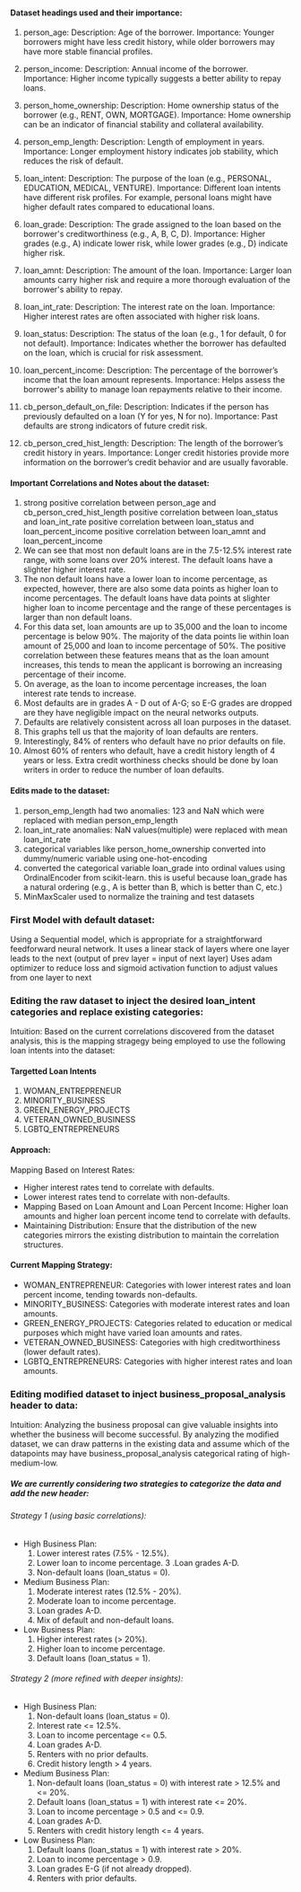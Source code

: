 #### Dataset headings used and their importance:

1. person_age:
Description: Age of the borrower.
Importance: Younger borrowers might have less credit history, while older borrowers may have more stable financial profiles.

2. person_income:
Description: Annual income of the borrower.
Importance: Higher income typically suggests a better ability to repay loans.

3. person_home_ownership:
Description: Home ownership status of the borrower (e.g., RENT, OWN, MORTGAGE).
Importance: Home ownership can be an indicator of financial stability and collateral availability.

4. person_emp_length:
Description: Length of employment in years.
Importance: Longer employment history indicates job stability, which reduces the risk of default.

5. loan_intent:
Description: The purpose of the loan (e.g., PERSONAL, EDUCATION, MEDICAL, VENTURE).
Importance: Different loan intents have different risk profiles. For example, personal loans might have higher default rates compared to educational loans.

6. loan_grade:
Description: The grade assigned to the loan based on the borrower's creditworthiness (e.g., A, B, C, D).
Importance: Higher grades (e.g., A) indicate lower risk, while lower grades (e.g., D) indicate higher risk.

7. loan_amnt:
Description: The amount of the loan.
Importance: Larger loan amounts carry higher risk and require a more thorough evaluation of the borrower's ability to repay.

8. loan_int_rate:
Description: The interest rate on the loan.
Importance: Higher interest rates are often associated with higher risk loans.

9. loan_status:
Description: The status of the loan (e.g., 1 for default, 0 for not default).
Importance: Indicates whether the borrower has defaulted on the loan, which is crucial for risk assessment.

10. loan_percent_income:
Description: The percentage of the borrower’s income that the loan amount represents.
Importance: Helps assess the borrower's ability to manage loan repayments relative to their income.

11. cb_person_default_on_file:
Description: Indicates if the person has previously defaulted on a loan (Y for yes, N for no).
Importance: Past defaults are strong indicators of future credit risk.

12. cb_person_cred_hist_length:
Description: The length of the borrower’s credit history in years.
Importance: Longer credit histories provide more information on the borrower’s credit behavior and are usually favorable.


#### Important Correlations and Notes about the dataset:
1. strong positive correlation between person_age and cb_person_cred_hist_length positive correlation between loan_status and loan_int_rate positive correlation between loan_status and loan_percent_income positive correlation between loan_amnt and loan_percent_income
2. We can see that most non default loans are in the 7.5-12.5% interest rate range, with some loans over 20% interest. The default loans have a slighter higher interest rate.
3. The non default loans have a lower loan to income percentage, as expected, however, there are also some data points as higher loan to income percentages. The default loans have data points at slighter higher loan to income percentage and the range of these percentages is larger than non default loans.
4. For this data set, loan amounts are up to 35,000 and the loan to income percentage is below 90%. The majority of the data points lie within loan amount of 25,000 and loan to income percentage of 50%. The positive correlation between these features means that as the loan amount increases, this tends to mean the applicant is borrowing an increasing percentage of their income.
5. On average, as the loan to income percentage increases, the loan interest rate tends to increase.
6. Most defaults are in grades A - D out of A-G; so E-G grades are dropped are they have negligible impact on the neural networks outputs.
7. Defaults are relatively consistent across all loan purposes in the dataset.
8. This graphs tell us that the majority of loan defaults are renters.
9. Interestingly, 84% of renters who default have no prior defaults on file.
10. Almost 60% of renters who default, have a credit history length of 4 years or less. Extra credit worthiness checks should be done by loan writers in order to reduce the number of loan defaults.

#### Edits made to the dataset:
1. person_emp_length had two anomalies: 123 and NaN which were replaced with median person_emp_length
2. loan_int_rate anomalies: NaN values(multiple) were replaced with mean loan_int_rate
3. categorical variables like person_home_ownership converted into dummy/numeric variable using one-hot-encoding
4. converted the categorical variable loan_grade into ordinal values using OrdinalEncoder from scikit-learn. this is useful because loan_grade has a natural ordering (e.g., A is better than B, which is better than C, etc.)
5. MinMaxScaler used to normalize the training and test datasets

### First Model with default dataset:
Using a Sequential model, which is appropriate for a straightforward feedforward neural network.
It uses a linear stack of layers where one layer leads to the next (output of prev layer = input of next layer)
Uses adam optimizer to reduce loss  and sigmoid activation function to adjust values from one layer to next


### Editing the raw dataset to inject the desired loan_intent categories and replace existing categories:
Intuition:
Based on the current correlations discovered from the dataset analysis, this is the mapping stragegy being employed to use the following loan intents into the dataset:
#### Targetted Loan Intents
1. WOMAN_ENTREPRENEUR
2. MINORITY_BUSINESS
3. GREEN_ENERGY_PROJECTS
4. VETERAN_OWNED_BUSINESS
5. LGBTQ_ENTREPRENEURS

#### Approach:
Mapping Based on Interest Rates:

- Higher interest rates tend to correlate with defaults.
- Lower interest rates tend to correlate with non-defaults.
- Mapping Based on Loan Amount and Loan Percent Income:
  Higher loan amounts and higher loan percent income tend to correlate with defaults.
- Maintaining Distribution:
  Ensure that the distribution of the new categories mirrors the existing distribution to maintain the correlation structures.

#### Current Mapping Strategy:
- WOMAN_ENTREPRENEUR: Categories with lower interest rates and loan percent income, tending towards non-defaults.
- MINORITY_BUSINESS: Categories with moderate interest rates and loan amounts.
- GREEN_ENERGY_PROJECTS: Categories related to education or medical purposes which might have varied loan amounts and rates.
- VETERAN_OWNED_BUSINESS: Categories with high creditworthiness (lower default rates).
- LGBTQ_ENTREPRENEURS: Categories with higher interest rates and loan amounts.


### Editing modified dataset to inject business_proposal_analysis header to data:
Intuition: Analyzing the business proposal can give valuable insights into whether the business will become successful. By analyzing the modified dataset, we can draw patterns in the existing data and assume which of the datapoints may have business_proposal_analysis categorical rating of high-medium-low.

##### We are currently considering two strategies to categorize the data and add the new header:
###### Strategy 1 (using basic correlations):
- High Business Plan:
    1. Lower interest rates (7.5% - 12.5%).
    2. Lower loan to income percentage.
    3 .Loan grades A-D.
    4. Non-default loans (loan_status = 0).
- Medium Business Plan:
    1. Moderate interest rates (12.5% - 20%).
    2. Moderate loan to income percentage.
    3. Loan grades A-D.
    4. Mix of default and non-default loans.
- Low Business Plan:
    1. Higher interest rates (> 20%).
    2. Higher loan to income percentage.
    3. Default loans (loan_status = 1).

###### Strategy 2 (more refined with deeper insights):
- High Business Plan:
    1. Non-default loans (loan_status = 0).
    2. Interest rate <= 12.5%.
    3. Loan to income percentage <= 0.5.
    4. Loan grades A-D.
    5. Renters with no prior defaults.
    6. Credit history length > 4 years.
- Medium Business Plan:
    1. Non-default loans (loan_status = 0) with interest rate > 12.5% and <= 20%.
    2. Default loans (loan_status = 1) with interest rate <= 20%.
    3. Loan to income percentage > 0.5 and <= 0.9.
    4. Loan grades A-D.
    5. Renters with credit history length <= 4 years.
- Low Business Plan:
    1. Default loans (loan_status = 1) with interest rate > 20%.
    2. Loan to income percentage > 0.9.
    3. Loan grades E-G (if not already dropped).
    4. Renters with prior defaults.
